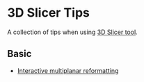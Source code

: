 # 3D Slicer Tips

A collection of tips when using [3D Slicer tool](https://www.slicer.org/).

## Basic

* [Interactive multiplanar reformatting](basic/interactive-multiplanar-reformatting.md)
